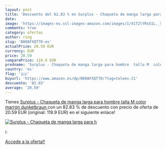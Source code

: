 ```yaml
---
layout: post
title: 'Descuento del 82.83 % en Surplus - Chaqueta de manga larga para h'
date: 
image: 'https://images-eu.ssl-images-amazon.com/images/I/41T2lYRsG1L._SL200_.jpg'
comments: true
category: ofertas
author: ring
slug: 'B00AFXQT70-es'
actualPrice: 20.59 EUR
currency: EUR
price: 20.59
comparePrice: 119.9 EUR
prodname: 'Surplus - Chaqueta de manga larga para hombre  talla M  color marrón  dunkelbraun '
country: 'es'
flag: '🇪🇸'
buyurl: 'https://www.amazon.es/dp/B00AFXQT70/?tag=tolees-21'
descuento: '82.83'
average: '20.59'
---
```


Tienes [Surplus - Chaqueta de manga larga para hombre  talla M  color marrón  dunkelbraun ](https://www.amazon.es/dp/B00AFXQT70/?tag=tolees-21) con un 82.83 % de descuento con precio de oferta de 20.59 EUR (original: 119.9 EUR) en el siguiente enlace!

[![Surplus - Chaqueta de manga larga para h](https://images-eu.ssl-images-amazon.com/images/I/41T2lYRsG1L._SL200_.jpg)](https://www.amazon.es/dp/B00AFXQT70/?tag=tolees-21)

ℹ️:


[Accede a la oferta!!](https://www.amazon.es/dp/B00AFXQT70/?tag=tolees-21)
